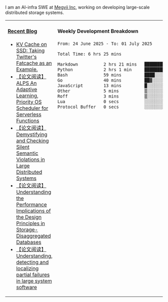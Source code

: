 I am an AI-infra SWE at [Megvii Inc](https://en.megvii.com/), working on developing large-scale distributed storage systems.

<table width="960px">
<tr>
<td valign="top" width="50%">

#### <a href="https://www.kongjun18.me" target="_blank">Recent Blog</a>

<!-- BLOG-POST-LIST:START -->
- [KV Cache on SSD: Taking Twitter&#39;s Fatcache as an Example.](https://kongjun18.github.io/posts/kv-cache-on-disk-taking-twitters-fatcache-as-an-example/)
- [【论文阅读】ALPS An Adaptive Learning, Priority OS Scheduler for Serverless Functions](https://kongjun18.github.io/posts/alps-an-adaptive-learning-priority-os-scheduler-for-serverless-functions/)
- [【论文阅读】Demystifying and Checking Silent Semantic Violations in Large Distributed Systems](https://kongjun18.github.io/posts/demystifying-and-checking-silent-semantic-violations-in-large-distributed-systems/)
- [【论文阅读】Understanding the Performance Implications of the Design Principles in Storage-Disaggregated Databases](https://kongjun18.github.io/posts/understanding-the-performance-implications-of-the-design-principles-in-storage-disaggregated-databases/)
- [【论文阅读】Understanding, detecting and localizing partial failures in large system software](https://kongjun18.github.io/posts/understanding-detecting-and-localizing-partial-failures-in-large-system-software/)
<!-- BLOG-POST-LIST:END -->

</td>
<td valign="top" width="50%">

#### Weekly Development Breakdown

<!--START_SECTION:waka-->

```txt
From: 24 June 2025 - To: 01 July 2025

Total Time: 6 hrs 25 mins

Markdown          2 hrs 21 mins   █████████▒░░░░░░░░░░░░░░░   36.77 %
Python            2 hrs 1 min     ████████░░░░░░░░░░░░░░░░░   31.46 %
Bash              59 mins         ████░░░░░░░░░░░░░░░░░░░░░   15.47 %
Go                40 mins         ██▓░░░░░░░░░░░░░░░░░░░░░░   10.41 %
JavaScript        13 mins         █░░░░░░░░░░░░░░░░░░░░░░░░   03.56 %
Other             5 mins          ▒░░░░░░░░░░░░░░░░░░░░░░░░   01.39 %
Roff              3 mins          ▒░░░░░░░░░░░░░░░░░░░░░░░░   00.79 %
Lua               0 secs          ░░░░░░░░░░░░░░░░░░░░░░░░░   00.14 %
Protocol Buffer   0 secs          ░░░░░░░░░░░░░░░░░░░░░░░░░   00.00 %
```

<!--END_SECTION:waka-->
</td>
</tr>

</table>
